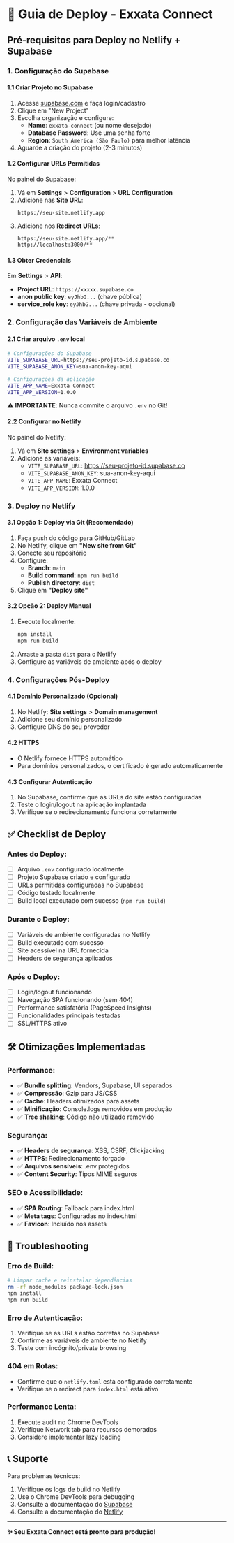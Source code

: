 # 🚀 Guia de Deploy - Exxata Connect

## Pré-requisitos para Deploy no Netlify + Supabase

### 1. Configuração do Supabase

#### 1.1 Criar Projeto no Supabase
1. Acesse [supabase.com](https://supabase.com) e faça login/cadastro
2. Clique em "New Project"
3. Escolha organização e configure:
   - **Name**: `exxata-connect` (ou nome desejado)
   - **Database Password**: Use uma senha forte
   - **Region**: `South America (São Paulo)` para melhor latência
4. Aguarde a criação do projeto (2-3 minutos)

#### 1.2 Configurar URLs Permitidas
No painel do Supabase:
1. Vá em **Settings** > **Configuration** > **URL Configuration**
2. Adicione nas **Site URL**:
   ```
   https://seu-site.netlify.app
   ```
3. Adicione nos **Redirect URLs**:
   ```
   https://seu-site.netlify.app/**
   http://localhost:3000/**
   ```

#### 1.3 Obter Credenciais
Em **Settings** > **API**:
- **Project URL**: `https://xxxxx.supabase.co`
- **anon public key**: `eyJhbG...` (chave pública)
- **service_role key**: `eyJhbG...` (chave privada - opcional)

### 2. Configuração das Variáveis de Ambiente

#### 2.1 Criar arquivo `.env` local
```bash
# Configurações do Supabase
VITE_SUPABASE_URL=https://seu-projeto-id.supabase.co
VITE_SUPABASE_ANON_KEY=sua-anon-key-aqui

# Configurações da aplicação
VITE_APP_NAME=Exxata Connect
VITE_APP_VERSION=1.0.0
```

**⚠️ IMPORTANTE**: Nunca commite o arquivo `.env` no Git!

#### 2.2 Configurar no Netlify
No painel do Netlify:
1. Vá em **Site settings** > **Environment variables**
2. Adicione as variáveis:
   - `VITE_SUPABASE_URL`: https://seu-projeto-id.supabase.co
   - `VITE_SUPABASE_ANON_KEY`: sua-anon-key-aqui
   - `VITE_APP_NAME`: Exxata Connect
   - `VITE_APP_VERSION`: 1.0.0

### 3. Deploy no Netlify

#### 3.1 Opção 1: Deploy via Git (Recomendado)
1. Faça push do código para GitHub/GitLab
2. No Netlify, clique em **"New site from Git"**
3. Conecte seu repositório
4. Configure:
   - **Branch**: `main`
   - **Build command**: `npm run build`
   - **Publish directory**: `dist`
5. Clique em **"Deploy site"**

#### 3.2 Opção 2: Deploy Manual
1. Execute localmente:
   ```bash
   npm install
   npm run build
   ```
2. Arraste a pasta `dist` para o Netlify
3. Configure as variáveis de ambiente após o deploy

### 4. Configurações Pós-Deploy

#### 4.1 Domínio Personalizado (Opcional)
1. No Netlify: **Site settings** > **Domain management**
2. Adicione seu domínio personalizado
3. Configure DNS do seu provedor

#### 4.2 HTTPS
- O Netlify fornece HTTPS automático
- Para domínios personalizados, o certificado é gerado automaticamente

#### 4.3 Configurar Autenticação
1. No Supabase, confirme que as URLs do site estão configuradas
2. Teste o login/logout na aplicação implantada
3. Verifique se o redirecionamento funciona corretamente

## ✅ Checklist de Deploy

### Antes do Deploy:
- [ ] Arquivo `.env` configurado localmente
- [ ] Projeto Supabase criado e configurado
- [ ] URLs permitidas configuradas no Supabase
- [ ] Código testado localmente
- [ ] Build local executado com sucesso (`npm run build`)

### Durante o Deploy:
- [ ] Variáveis de ambiente configuradas no Netlify
- [ ] Build executado com sucesso
- [ ] Site acessível na URL fornecida
- [ ] Headers de segurança aplicados

### Após o Deploy:
- [ ] Login/logout funcionando
- [ ] Navegação SPA funcionando (sem 404)
- [ ] Performance satisfatória (PageSpeed Insights)
- [ ] Funcionalidades principais testadas
- [ ] SSL/HTTPS ativo

## 🛠️ Otimizações Implementadas

### Performance:
- ✅ **Bundle splitting**: Vendors, Supabase, UI separados
- ✅ **Compressão**: Gzip para JS/CSS
- ✅ **Cache**: Headers otimizados para assets
- ✅ **Minificação**: Console.logs removidos em produção
- ✅ **Tree shaking**: Código não utilizado removido

### Segurança:
- ✅ **Headers de segurança**: XSS, CSRF, Clickjacking
- ✅ **HTTPS**: Redirecionamento forçado
- ✅ **Arquivos sensíveis**: .env protegidos
- ✅ **Content Security**: Tipos MIME seguros

### SEO e Acessibilidade:
- ✅ **SPA Routing**: Fallback para index.html
- ✅ **Meta tags**: Configuradas no index.html
- ✅ **Favicon**: Incluído nos assets

## 🚨 Troubleshooting

### Erro de Build:
```bash
# Limpar cache e reinstalar dependências
rm -rf node_modules package-lock.json
npm install
npm run build
```

### Erro de Autenticação:
1. Verifique se as URLs estão corretas no Supabase
2. Confirme as variáveis de ambiente no Netlify
3. Teste com incógnito/private browsing

### 404 em Rotas:
- Confirme que o `netlify.toml` está configurado corretamente
- Verifique se o redirect para `index.html` está ativo

### Performance Lenta:
1. Execute audit no Chrome DevTools
2. Verifique Network tab para recursos demorados
3. Considere implementar lazy loading

## 📞 Suporte

Para problemas técnicos:
1. Verifique os logs de build no Netlify
2. Use o Chrome DevTools para debugging
3. Consulte a documentação do [Supabase](https://supabase.com/docs)
4. Consulte a documentação do [Netlify](https://docs.netlify.com)

---

**✨ Seu Exxata Connect está pronto para produção!**
